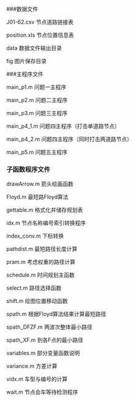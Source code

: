 ###数据文件

J01-62.csv 节点道路链接表

position.xls 节点位置信息表

data 数据文件输出目录

fig 图片保存目录

###主程序文件

main_p1.m 问题一主程序

main_p2.m 问题二主程序

main_p3.m 问题三主程序

main_p4_1.m 问题四主程序（打击单道路节点）

main_p4_2.m 问题四主程序（同时打击两道路节点）

main_p5.m 问题五主程序

### 子函数程序文件

drawArrow.m 箭头绘画函数

Floyd.m 最短路Floyd算法

gettable.m 格式化并储存规划表

idx.m 节点名称编号索引转换程序

index_conv.m 下标转换

pathdist.m 最短路径长度计算

pram.m 考虑权重的路径计算

schedule.m 时间规划主函数

select.m	路径选择函数

shift.m 绘图位置移动函数

spath.m 根据Floyd算法结果计算最短路径

spath_DFZF.m 两波次整体最小路径

spath_XF.m 到各F点的最小路径

variables.m 部分变量函数说明

variance.m 方差计算

vidx.m 车型与编号的计算

wait.m 节点会车等待检测程序


